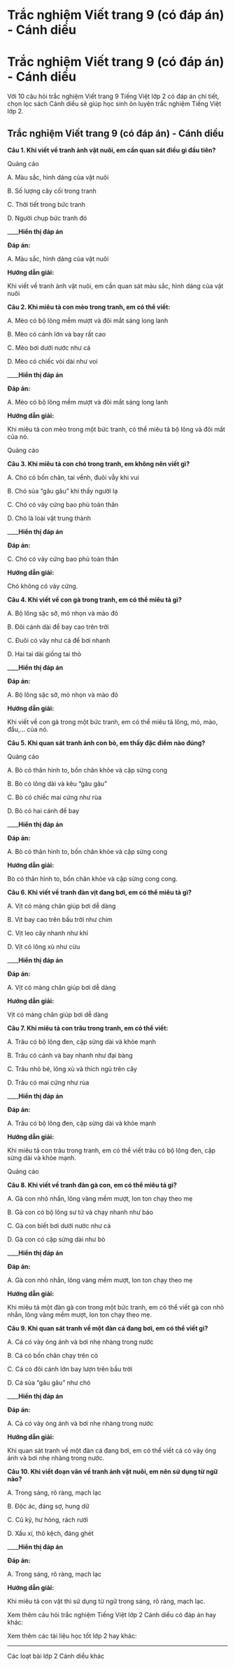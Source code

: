 # Trắc nghiệm Viết trang 9 (có đáp án) - Cánh diều

# Trắc nghiệm Viết trang 9 (có đáp án) - Cánh diều

Với 10 câu hỏi trắc nghiệm Viết trang 9 Tiếng Việt lớp 2 có đáp án chi tiết, chọn lọc sách Cánh diều sẽ giúp học sinh ôn luyện trắc nghiệm Tiếng Việt lớp 2.

## Trắc nghiệm Viết trang 9 (có đáp án) - Cánh diều

**Câu 1. Khi viết về tranh ảnh vật nuôi, em cần quan sát điều gì đầu tiên?**

Quảng cáo

A. Màu sắc, hình dáng của vật nuôi

B. Số lượng cây cối trong tranh

C. Thời tiết trong bức tranh

D. Người chụp bức tranh đó

____**Hiển thị đáp án**

**Đáp án:**

A. Màu sắc, hình dáng của vật nuôi

**Hướng dẫn giải:**

Khi viết về tranh ảnh vật nuôi, em cần quan sát màu sắc, hình dáng của vật nuôi

**Câu 2. Khi miêu tả con mèo trong tranh, em có thể viết:**

A. Mèo có bộ lông mềm mượt và đôi mắt sáng long lanh

B. Mèo có cánh lớn và bay rất cao

C. Mèo bơi dưới nước như cá

D. Mèo có chiếc vòi dài như voi

____**Hiển thị đáp án**

**Đáp án:**

A. Mèo có bộ lông mềm mượt và đôi mắt sáng long lanh

**Hướng dẫn giải:**

Khi miêu tả con mèo trong một bức tranh, có thể miêu tả bộ lông và đôi mắt của nó. 

Quảng cáo

**Câu 3. Khi miêu tả con chó trong tranh, em không nên viết gì?**

A. Chó có bốn chân, tai vểnh, đuôi vẫy khi vui

B. Chó sủa “gâu gâu” khi thấy người lạ

C. Chó có vảy cứng bao phủ toàn thân

D. Chó là loài vật trung thành

____**Hiển thị đáp án**

**Đáp án:**

C. Chó có vảy cứng bao phủ toàn thân

**Hướng dẫn giải:**

Chó không có vảy cứng. 

**Câu 4. Khi viết về con gà trong tranh, em có thể miêu tả gì?**

A. Bộ lông sặc sỡ, mỏ nhọn và mào đỏ

B. Đôi cánh dài để bay cao trên trời

C. Đuôi có vây như cá để bơi nhanh

D. Hai tai dài giống tai thỏ

____**Hiển thị đáp án**

**Đáp án:**

A. Bộ lông sặc sỡ, mỏ nhọn và mào đỏ

**Hướng dẫn giải:**

Khi viết về con gà trong một bức tranh, em có thể miêu tả lông, mỏ, mào, đầu,… của nó. 

**Câu 5. Khi quan sát tranh ảnh con bò, em thấy đặc điểm nào đúng?**

Quảng cáo

A. Bò có thân hình to, bốn chân khỏe và cặp sừng cong

B. Bò có lông dài và kêu “gâu gâu”

C. Bò có chiếc mai cứng như rùa

D. Bò có hai cánh để bay

____**Hiển thị đáp án**

**Đáp án:**

A. Bò có thân hình to, bốn chân khỏe và cặp sừng cong

**Hướng dẫn giải:**

Bò có thân hình to, bốn chân khỏe và cặp sừng cong cong. 

**Câu 6. Khi viết về tranh đàn vịt đang bơi, em có thể miêu tả gì?**

A. Vịt có màng chân giúp bơi dễ dàng

B. Vịt bay cao trên bầu trời như chim

C. Vịt leo cây nhanh như khỉ

D. Vịt có lông xù như cừu

____**Hiển thị đáp án**

**Đáp án:**

A. Vịt có màng chân giúp bơi dễ dàng

**Hướng dẫn giải:**

Vịt có màng chân giúp bơi dễ dàng

**Câu 7. Khi miêu tả con trâu trong tranh, em có thể viết:**

A. Trâu có bộ lông đen, cặp sừng dài và khỏe mạnh

B. Trâu có cánh và bay nhanh như đại bàng

C. Trâu nhỏ bé, lông xù và thích ngủ trên cây

D. Trâu có mai cứng như rùa

____**Hiển thị đáp án**

**Đáp án:**

A. Trâu có bộ lông đen, cặp sừng dài và khỏe mạnh

**Hướng dẫn giải:**

Khi miêu tả con trâu trong tranh, em có thể viết trâu có bộ lông đen, cặp sừng dài và khỏe mạnh.

Quảng cáo

**Câu 8. Khi viết về tranh đàn gà con, em có thể miêu tả gì?**

A. Gà con nhỏ nhắn, lông vàng mềm mượt, lon ton chạy theo mẹ

B. Gà con có bộ lông sư tử và chạy nhanh như báo

C. Gà con biết bơi dưới nước như cá

D. Gà con có cặp sừng dài như bò

____**Hiển thị đáp án**

**Đáp án:**

A. Gà con nhỏ nhắn, lông vàng mềm mượt, lon ton chạy theo mẹ

**Hướng dẫn giải:**

Khi miêu tả một đàn gà con trong một bức tranh, em có thể viết gà con nhỏ nhắn, lông vàng mềm mượt, lon ton chạy theo mẹ.

**Câu 9. Khi quan sát tranh về một đàn cá đang bơi, em có thể viết gì?**

A. Cá có vảy óng ánh và bơi nhẹ nhàng trong nước

B. Cá có bốn chân chạy trên cỏ

C. Cá có đôi cánh lớn bay lượn trên bầu trời

D. Cá sủa “gâu gâu” như chó

____**Hiển thị đáp án**

**Đáp án:**

A. Cá có vảy óng ánh và bơi nhẹ nhàng trong nước

**Hướng dẫn giải:**

Khi quan sát tranh về một đàn cá đang bơi, em có thể viết cá có vảy óng ánh và bơi nhẹ nhàng trong nước.

**Câu 10. Khi viết đoạn văn về tranh ảnh vật nuôi, em nên sử dụng từ ngữ nào?**

A. Trong sáng, rõ ràng, mạch lạc 

B. Độc ác, đáng sợ, hung dữ

C. Cũ kỹ, hư hỏng, rách rưới

D. Xấu xí, thô kệch, đáng ghét

____**Hiển thị đáp án**

**Đáp án:**

A. Trong sáng, rõ ràng, mạch lạc 

**Hướng dẫn giải:**

Khi miêu tả con vật thì sử dụng từ ngữ trong sáng, rõ ràng, mạch lạc. 

Xem thêm câu hỏi trắc nghiệm Tiếng Việt lớp 2 Cánh diều có đáp án hay khác:

Xem thêm các tài liệu học tốt lớp 2 hay khác:

* * *

Các loạt bài lớp 2 Cánh diều khác
